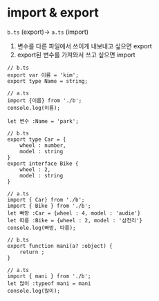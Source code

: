 # import & export

`b.ts` (export)→ `a.ts` (import)

1. 변수를 다른 파일에서 쓰이게 내보내고 싶으면 export
2. export된 변수를 가져와서 쓰고 싶으면 import

```tsx
// b.ts
export var 이름 = 'kim';
export type Name = string;
```

```tsx
// a.ts
import {이름} from './b';
console.log(이름);

let 변수 :Name = 'park';
```

```tsx
// b.ts
export type Car = {
    wheel : number,
    model : string
}
export interface Bike {
    wheel : 2,
    model : string
}

// a.ts
import { Car} from './b';
import { Bike } from './b';
let 빠방 :Car = {wheel : 4, model : 'audie'}
let 따릉 :Bike = {wheel : 2, model : '삼천리'}
console.log(빠방, 따릉);
```

```
// b.ts
export function mani(a? :object) {
    return ;
}

// a.ts
import { mani } from './b';
let 많이 :typeof mani = mani
console.log(많이);
```